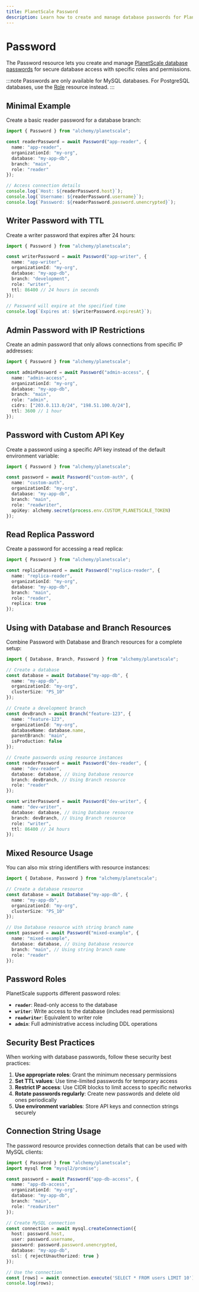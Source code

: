 ```yaml
---
title: PlanetScale Password
description: Learn how to create and manage database passwords for PlanetScale branches using Alchemy.
---
```


# Password

The Password resource lets you create and manage [PlanetScale database passwords](https://planetscale.com/docs/concepts/password) for secure database access with specific roles and permissions.

:::note
Passwords are only available for MySQL databases. For PostgreSQL databases, use the [Role](/providers/planetscale/role) resource instead.
:::

## Minimal Example

Create a basic reader password for a database branch:

```ts
import { Password } from "alchemy/planetscale";

const readerPassword = await Password("app-reader", {
  name: "app-reader",
  organizationId: "my-org",
  database: "my-app-db",
  branch: "main",
  role: "reader"
});

// Access connection details
console.log(`Host: ${readerPassword.host}`);
console.log(`Username: ${readerPassword.username}`);
console.log(`Password: ${readerPassword.password.unencrypted}`);
```

## Writer Password with TTL

Create a writer password that expires after 24 hours:

```ts
import { Password } from "alchemy/planetscale";

const writerPassword = await Password("app-writer", {
  name: "app-writer",
  organizationId: "my-org",
  database: "my-app-db",
  branch: "development",
  role: "writer",
  ttl: 86400 // 24 hours in seconds
});

// Password will expire at the specified time
console.log(`Expires at: ${writerPassword.expiresAt}`);
```

## Admin Password with IP Restrictions

Create an admin password that only allows connections from specific IP addresses:

```ts
import { Password } from "alchemy/planetscale";

const adminPassword = await Password("admin-access", {
  name: "admin-access",
  organizationId: "my-org",
  database: "my-app-db",
  branch: "main",
  role: "admin",
  cidrs: ["203.0.113.0/24", "198.51.100.0/24"],
  ttl: 3600 // 1 hour
});
```

## Password with Custom API Key

Create a password using a specific API key instead of the default environment variable:

```ts
import { Password } from "alchemy/planetscale";

const password = await Password("custom-auth", {
  name: "custom-auth",
  organizationId: "my-org",
  database: "my-app-db",
  branch: "main",
  role: "readwriter",
  apiKey: alchemy.secret(process.env.CUSTOM_PLANETSCALE_TOKEN)
});
```

## Read Replica Password

Create a password for accessing a read replica:

```ts
import { Password } from "alchemy/planetscale";

const replicaPassword = await Password("replica-reader", {
  name: "replica-reader",
  organizationId: "my-org",
  database: "my-app-db",
  branch: "main",
  role: "reader",
  replica: true
});
```

## Using with Database and Branch Resources

Combine Password with Database and Branch resources for a complete setup:

```ts
import { Database, Branch, Password } from "alchemy/planetscale";

// Create a database
const database = await Database("my-app-db", {
  name: "my-app-db",
  organizationId: "my-org",
  clusterSize: "PS_10"
});

// Create a development branch
const devBranch = await Branch("feature-123", {
  name: "feature-123",
  organizationId: "my-org",
  databaseName: database.name,
  parentBranch: "main",
  isProduction: false
});

// Create passwords using resource instances
const readerPassword = await Password("dev-reader", {
  name: "dev-reader",
  database: database, // Using Database resource
  branch: devBranch, // Using Branch resource
  role: "reader"
});

const writerPassword = await Password("dev-writer", {
  name: "dev-writer",
  database: database, // Using Database resource
  branch: devBranch, // Using Branch resource
  role: "writer",
  ttl: 86400 // 24 hours
});
```

## Mixed Resource Usage

You can also mix string identifiers with resource instances:

```ts
import { Database, Password } from "alchemy/planetscale";

// Create a database resource
const database = await Database("my-app-db", {
  name: "my-app-db",
  organizationId: "my-org",
  clusterSize: "PS_10"
});

// Use Database resource with string branch name
const password = await Password("mixed-example", {
  name: "mixed-example",
  database: database, // Using Database resource
  branch: "main", // Using string branch name
  role: "reader"
});
```

## Password Roles

PlanetScale supports different password roles:

- **`reader`**: Read-only access to the database
- **`writer`**: Write access to the database (includes read permissions)
- **`readwriter`**: Equivalent to writer role
- **`admin`**: Full administrative access including DDL operations

## Security Best Practices

When working with database passwords, follow these security best practices:

1. **Use appropriate roles**: Grant the minimum necessary permissions
2. **Set TTL values**: Use time-limited passwords for temporary access
3. **Restrict IP access**: Use CIDR blocks to limit access to specific networks
4. **Rotate passwords regularly**: Create new passwords and delete old ones periodically
5. **Use environment variables**: Store API keys and connection strings securely

## Connection String Usage

The password resource provides connection details that can be used with MySQL clients:

```ts
import { Password } from "alchemy/planetscale";
import mysql from "mysql2/promise";

const password = await Password("app-db-access", {
  name: "app-db-access",
  organizationId: "my-org",
  database: "my-app-db",
  branch: "main",
  role: "readwriter"
});

// Create MySQL connection
const connection = await mysql.createConnection({
  host: password.host,
  user: password.username,
  password: password.password.unencrypted,
  database: "my-app-db",
  ssl: { rejectUnauthorized: true }
});

// Use the connection
const [rows] = await connection.execute('SELECT * FROM users LIMIT 10');
console.log(rows);
```